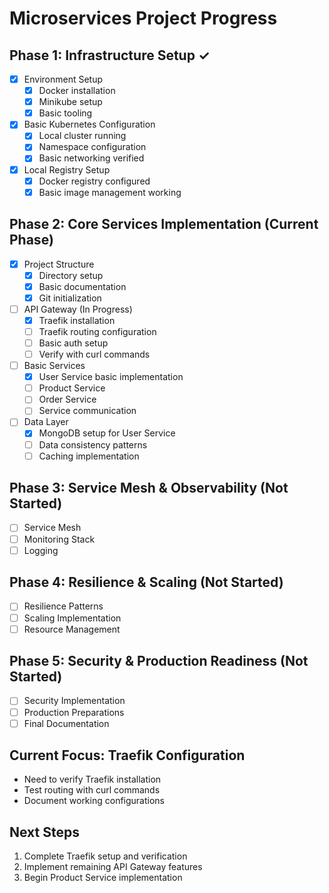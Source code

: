# Microservices Project Progress

## Phase 1: Infrastructure Setup ✓
- [x] Environment Setup
  - [x] Docker installation
  - [x] Minikube setup
  - [x] Basic tooling
- [x] Basic Kubernetes Configuration
  - [x] Local cluster running
  - [x] Namespace configuration
  - [x] Basic networking verified
- [x] Local Registry Setup
  - [x] Docker registry configured
  - [x] Basic image management working

## Phase 2: Core Services Implementation (Current Phase)
- [x] Project Structure
  - [x] Directory setup
  - [x] Basic documentation
  - [x] Git initialization
- [ ] API Gateway (In Progress)
  - [x] Traefik installation
  - [ ] Traefik routing configuration
  - [ ] Basic auth setup
  - [ ] Verify with curl commands
- [ ] Basic Services
  - [x] User Service basic implementation
  - [ ] Product Service
  - [ ] Order Service
  - [ ] Service communication
- [ ] Data Layer
  - [x] MongoDB setup for User Service
  - [ ] Data consistency patterns
  - [ ] Caching implementation

## Phase 3: Service Mesh & Observability (Not Started)
- [ ] Service Mesh
- [ ] Monitoring Stack
- [ ] Logging

## Phase 4: Resilience & Scaling (Not Started)
- [ ] Resilience Patterns
- [ ] Scaling Implementation
- [ ] Resource Management

## Phase 5: Security & Production Readiness (Not Started)
- [ ] Security Implementation
- [ ] Production Preparations
- [ ] Final Documentation

## Current Focus: Traefik Configuration
- Need to verify Traefik installation
- Test routing with curl commands
- Document working configurations

## Next Steps
1. Complete Traefik setup and verification
2. Implement remaining API Gateway features
3. Begin Product Service implementation
